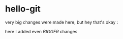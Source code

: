 # hello-git
very big changes were made here, but hey that's okay :

here I added even _BIGGER_ changes